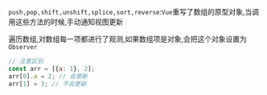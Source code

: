 `push,pop,shift,unshift,splice,sort,reverse`:`Vue`重写了数组的原型对象,当调用这些方法的时候,手动通知视图更新

遍历数组,对数组每一项都进行了观测,如果数组项是对象,会把这个对象设置为`Observer`

```js
// 注意区别
const arr = [{a: 1}, 2];
arr[0].a = 2; // 会更新
arr[1] = 3; // 不会更新
```



